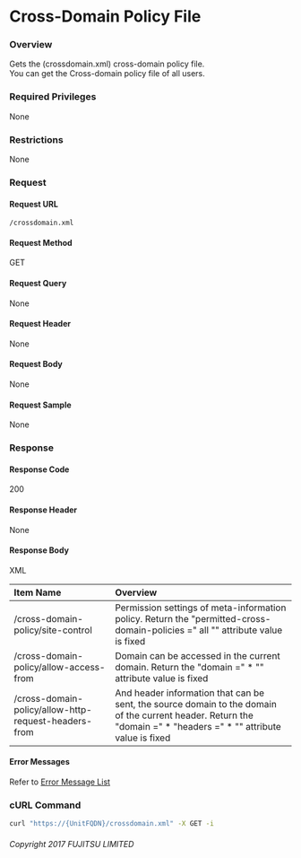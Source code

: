 # Cross-Domain Policy File

### Overview

Gets the (crossdomain.xml) cross-domain policy file.  
You can get the Cross-domain policy file of all users.

### Required Privileges

None

### Restrictions

None


### Request

#### Request URL

```
/crossdomain.xml
```

#### Request Method

GET

#### Request Query

None

#### Request Header

None

#### Request Body

None

#### Request Sample

None


### Response

#### Response Code

200

#### Response Header

None

#### Response Body

XML

|Item Name|Overview|
|:--|:--|
|/cross-domain-policy/site-control|Permission settings of meta-information policy. Return the "permitted-cross-domain-policies =" all "" attribute value is fixed|
|/cross-domain-policy/allow-access-from|Domain can be accessed in the current domain. Return the "domain =" * "" attribute value is fixed|
|/cross-domain-policy/allow-http-request-headers-from|And header information that can be sent, the source domain to the domain of the current header. Return the "domain =" * "headers =" * "" attribute value is fixed|

#### Error Messages

Refer to [Error Message List](004_Error_Messages.html)

### cURL Command

```sh
curl "https://{UnitFQDN}/crossdomain.xml" -X GET -i
```


###### Copyright 2017 FUJITSU LIMITED
